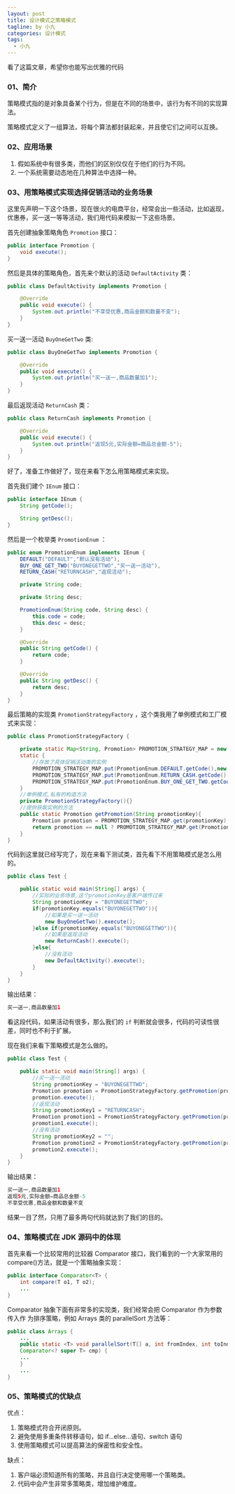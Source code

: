 ```yaml
---
layout: post
title: 设计模式之策略模式
tagline: by 小九
categories: 设计模式
tags: 
  - 小九
---
```


看了这篇文章，希望你也能写出优雅的代码

<!--more-->

### 01、简介

策略模式指的是对象具备某个行为，但是在不同的场景中，该行为有不同的实现算法。

策略模式定义了一组算法，将每个算法都封装起来，并且使它们之间可以互换。

### 02、应用场景

1. 假如系统中有很多类，而他们的区别仅仅在于他们的行为不同。
2. 一个系统需要动态地在几种算法中选择一种。

### 03、用策略模式实现选择促销活动的业务场景

这里先声明一下这个场景，现在很火的电商平台，经常会出一些活动，比如返现，优惠券，买一送一等等活动，我们用代码来模拟一下这些场景。

首先创建抽象策略角色 `Promotion` 接口：

```java
public interface Promotion {
    void execute();
}
```

然后是具体的策略角色，首先来个默认的活动 `DefaultActivity` 类：

```java
public class DefaultActivity implements Promotion {

    @Override
    public void execute() {
        System.out.println("不享受优惠,商品金额和数量不变");
    }
}
```

买一送一活动 `BuyOneGetTwo` 类:

```java
public class BuyOneGetTwo implements Promotion {

    @Override
    public void execute() {
        System.out.println("买一送一,商品数量加1");
    }
}
```

最后返现活动 `ReturnCash` 类：

```java
public class ReturnCash implements Promotion {

    @Override
    public void execute() {
        System.out.println("返现5元,实际金额=商品总金额-5");
    }
}
```

好了，准备工作做好了，现在来看下怎么用策略模式来实现。

首先我们建个 `IEnum` 接口：

```java
public interface IEnum {
    String getCode();

    String getDesc();
}
```

然后是一个枚举类 `PromotionEnum` ：

```java
public enum PromotionEnum implements IEnum {
    DEFAULT("DEFAULT","默认没有活动"),
    BUY_ONE_GET_TWO("BUYONEGETTWO","买一送一活动"),
    RETURN_CASH("RETURNCASH","返现活动");

    private String code;

    private String desc;

    PromotionEnum(String code, String desc) {
        this.code = code;
        this.desc = desc;
    }

    @Override
    public String getCode() {
        return code;
    }

    @Override
    public String getDesc() {
        return desc;
    }
}
```

最后策略的实现类 `PromotionStrategyFactory` ，这个类我用了单例模式和工厂模式来实现：

```java
public class PromotionStrategyFactory {

    private static Map<String, Promotion> PROMOTION_STRATEGY_MAP = new HashMap<>();
    static {
        //存放了具体促销活动类的实例
        PROMOTION_STRATEGY_MAP.put(PromotionEnum.DEFAULT.getCode(),new DefaultActivity());
        PROMOTION_STRATEGY_MAP.put(PromotionEnum.RETURN_CASH.getCode(),new ReturnCash());
        PROMOTION_STRATEGY_MAP.put(PromotionEnum.BUY_ONE_GET_TWO.getCode(),new BuyOneGetTwo());
    }
	//单例模式,私有的构造方法
    private PromotionStrategyFactory(){}
	//提供获取实例的方法
    public static Promotion getPromotion(String promotionKey){
        Promotion promotion = PROMOTION_STRATEGY_MAP.get(promotionKey);
        return promotion == null ? PROMOTION_STRATEGY_MAP.get(PromotionEnum.DEFAULT.getCode()) : promotion;
    }
}
```

代码到这里就已经写完了，现在来看下测试类，首先看下不用策略模式是怎么用的。

```java
public class Test {

    public static void main(String[] args) {
        //实际的业务场景,这个promotionKey是客户端传过来
        String promotionKey = "BUYONEGETTWO";
        if(promotionKey.equals("BUYONEGETTWO")){
            //如果是买一送一活动
            new BuyOneGetTwo().execute();
        }else if(promotionKey.equals("BUYONEGETTWO")){
            //如果是返现活动
            new ReturnCash().execute();
        }else{
            //没有活动
            new DefaultActivity().execute();
        }
    }
}
```

输出结果：

```java
买一送一,商品数量加1
```

看这段代码，如果活动有很多，那么我们的 `if` 判断就会很多，代码的可读性很差，同时也不利于扩展。

现在我们来看下策略模式是怎么做的。

```java
public class Test {

    public static void main(String[] args) {
        //买一送一活动
        String promotionKey = "BUYONEGETTWO";
        Promotion promotion = PromotionStrategyFactory.getPromotion(promotionKey);
        promotion.execute();
        //返现活动
        String promotionKey1 = "RETURNCASH";
        Promotion promotion1 = PromotionStrategyFactory.getPromotion(promotionKey1);
        promotion1.execute();
        //没有活动
        String promotionKey2 = "";
        Promotion promotion2 = PromotionStrategyFactory.getPromotion(promotionKey2);
        promotion2.execute();
    }
}
```

输出结果：

```java
买一送一,商品数量加1
返现5元,实际金额=商品总金额-5
不享受优惠,商品金额和数量不变
```

结果一目了然，只用了最多两句代码就达到了我们的目的。

### 04、策略模式在 JDK 源码中的体现

首先来看一个比较常用的比较器 Comparator 接口，我们看到的一个大家常用的
compare()方法，就是一个策略抽象实现：

```java
public interface Comparator<T> {
	int compare(T o1, T o2);
	...
}
```

Comparator 抽象下面有非常多的实现类，我们经常会把 Comparator 作为参数传入作
为排序策略，例如 Arrays 类的 parallelSort 方法等：

```java
public class Arrays {
    ...
    public static <T> void parallelSort(T[] a, int fromIndex, int toIndex,
    Comparator<? super T> cmp) {
    ...
    }
    ...
}
```

### 05、策略模式的优缺点

优点：

1. 策略模式符合开闭原则。
2. 避免使用多重条件转移语句，如 if...else...语句、switch 语句
3. 使用策略模式可以提高算法的保密性和安全性。

缺点：

1. 客户端必须知道所有的策略，并且自行决定使用哪一个策略类。
2. 代码中会产生非常多策略类，增加维护难度。

